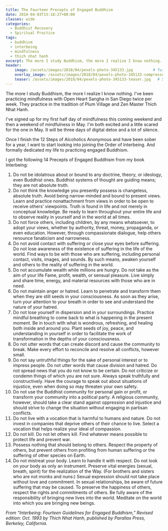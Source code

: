 ```yaml
---
title: The Fourteen Precepts of Engaged Buddhism
date: 2018-04-03T15:18:27+00:00
classes: wide
categories:
  - Buddhist Recovery
  - Spiritual Practice
tags:
  - buddhism
  - interbeing
  - mindfulness
  - thich nhat hanh
excerpt: The more I study Buddhism, the more I realize I know nothing. I've been practicing mindfulness with Open Heart Sangha in San Diego twice per week. They practice in the tradition of Plum Village and Zen Master Thich Nhat Hanh.
header:
    image: /assets/images/2018/04/pexels-photo-345133.jpg         # Twitter (use 'overlay_image')
    overlay_image: /assets/images/2018/04/pexels-photo-345133-compressed.jpg    # Article header at 2048x768
    teaser: /assets/images/2018/04/pexels-photo-345133-teaser.jpg   # Shrink image to 575x216   
---
```

The more I study Buddhism, the more I realize I know nothing. I've been practicing mindfulness with Open Heart Sangha in San Diego twice per week. They practice in the tradition of Plum Village and Zen Master Thich Nhat Hanh.

I've signed up for my first half day of mindfulness this coming weekend and then a weekend of mindfulness in May. I'm both excited and a little scared for the one in May. It will be three days of digital detox and a lot of silence.

Once I finish the 12 Steps of Alcoholics Anonymous and have been sober for a year, I want to start looking into joining the Order of Interbeing. And formally dedicated my life to practicing engaged Buddhism.

I got the following 14 Precepts of Engaged Buddhism from my book Interbeing:
<ol>
 	<li>Do not be idolatrous about or bound to any doctrine, theory, or ideology, even Buddhist ones. Buddhist systems of thought are guiding means; they are not absolute truth.</li>
 	<li>Do not think the knowledge you presently possess is changeless, absolute truth. Avoid being narrow-minded and bound to present views. Learn and practice nonattachment from views in order to be open to receive others’ viewpoints. Truth is found in life and not merely in conceptual knowledge. Be ready to learn throughout your entire life and to observe reality in yourself and in the world at all times.</li>
 	<li>Do not force others, including children, by any means whatsoever, to adopt your views, whether by authority, threat, money, propaganda, or even education. However, through compassionate dialogue, help others renounce fanaticism and narrowness.</li>
 	<li>Do not avoid contact with suffering or close your eyes before suffering. Do not lose awareness of the existence of suffering in the life of the world. Find ways to be with those who are suffering, including personal contact, visits, images, and sounds. By such means, awaken yourself and others to the reality of suffering in the world.</li>
 	<li>Do not accumulate wealth while millions are hungry. Do not take as the aim of your life Fame, profit, wealth, or sensual pleasure. Live simply and share time, energy, and material resources with those who are in need.</li>
 	<li>Do not maintain anger or hatred. Learn to penetrate and transform them when they are still seeds in your consciousness. As soon as they arise, turn your attention to your breath in order to see and understand the nature of your hatred.</li>
 	<li>Do not lose yourself in dispersion and in your surroundings. Practice mindful breathing to come back to what is happening in the present moment. Be in touch with what is wondrous, refreshing, and healing both inside and around you. Plant seeds of joy, peace, and understanding in yourself in order to facilitate the work of transformation in the depths of your consciousness.</li>
 	<li>Do not utter words that can create discord and cause the community to break. Make every effort to reconcile and resolve all conflicts, however small.</li>
 	<li>Do not say untruthful things for the sake of personal interest or to impress people. Do not utter words that cause division and hatred. Do not spread news that you do not know to be certain. Do not criticize or condemn things of which you are not sure. Always speak truthfully and constructively. Have the courage to speak out about situations of injustice, even when doing so may threaten your own safety.</li>
 	<li>Do not use the Buddhist community for personal gain or profit, or transform your community into a political party. A religious community, however, should take a clear stand against oppression and injustice and should strive to change the situation without engaging in partisan conflicts.</li>
 	<li>Do not live with a vocation that is harmful to humans and nature. Do not invest in companies that deprive others of their chance to live. Select a vocation that helps realize your ideal of compassion.</li>
 	<li>Do not kill. Do not let others kill. Find whatever means possible to protect life and prevent war.</li>
 	<li>Possess nothing that should belong to others. Respect the property of others, but prevent others from profiting from human suffering or the suffering of other species on Earth.</li>
 	<li>Do not mistreat your body. Learn to handle it with respect. Do not look on your body as only an instrument. Preserve vital energies (sexual, breath, spirit) for the realization of the Way. (For brothers and sisters who are not monks and nuns:) Sexual expression should not take place without love and commitment. In sexual relationships, be aware of future suffering that may be caused. To preserve the happiness of others, respect the rights and commitments of others. Be fully aware of the responsibility of bringing new lives into the world. Meditate on the world into which you are bringing new beings.</li>
</ol>
<em>From “Interbeing: Fourteen Guidelines for Engaged Buddhism,” Revised edition: Oct. 1993 by Thich Nhat Hanh, published by Parallax Press, Berkeley, California.</em>